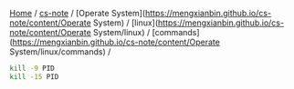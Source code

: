 [Home](https://mengxianbin.github.io) /
[cs-note](https://mengxianbin.github.io/cs-note) /
[Operate System](https://mengxianbin.github.io/cs-note/content/Operate System) /
[linux](https://mengxianbin.github.io/cs-note/content/Operate System/linux) /
[commands](https://mengxianbin.github.io/cs-note/content/Operate System/linux/commands) /

```sh
kill -9 PID
kill -15 PID
```